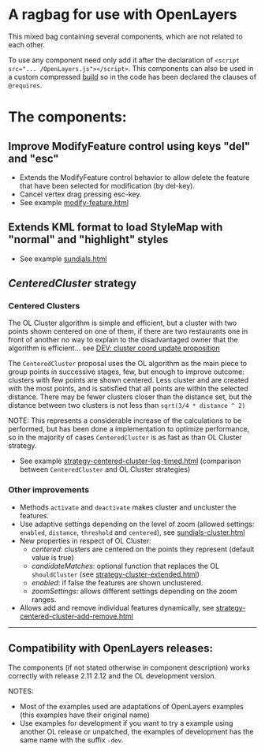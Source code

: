 A ragbag for use with OpenLayers
================================

This mixed bag containing several components, which are not related to each other. 

To use any component need only add it after the declaration of `<script src="... /OpenLayers.js"></script>`.
This components can also be used in a custom compressed [build](http://docs.openlayers.org/library/deploying.html#minimizing-build-size) so in the code has been declared the clauses of `@requires`.

The components:
==============

## Improve ModifyFeature control using keys "del" and "esc"

  * Extends the ModifyFeature control behavior to allow delete the feature that have been selected for modification (by del-key).
  * Cancel vertex drag pressing esc-key.
  * See example [modify-feature.html](http://jorix.github.com/OL-Ragbag/examples/modify-feature.html)

## Extends KML format to load StyleMap with "normal" and "highlight" styles

  * See example [sundials.html](http://jorix.github.com/OL-Ragbag/examples/sundials.html)

## *CenteredCluster* strategy

### Centered Clusters

The OL Cluster algorithm is simple and efficient, but a cluster with two points shown centered on one of them, if there are two restaurants one in front of another no way to explain to the disadvantaged owner that the algorithm is efficient... see [DEV: cluster coord update proposition](http://osgeo-org.1560.n6.nabble.com/Cluster-strategy-cluster-coord-update-proposition-td3947012.html#a3947013)

The `CenteredCluster` proposal uses the OL algorithm as the main piece to group points in successive stages, few, but enough to improve outcome: clusters with few points are shown centered. Less cluster and are created with the most points, and is satisfied that all points are within the selected distance. There may be fewer clusters closer than the distance set, but the distance between two clusters is not less than `sqrt(3/4 * distance ^ 2)`

NOTE: This represents a considerable increase of the calculations to be performed, but has been done a implementation to optimize performance, so in the majority of cases `CenteredCluster` is as fast as than OL Cluster strategy.

 * See example [strategy-centered-cluster-log-timed.html](http://jorix.github.com/OL-Ragbag/examples/strategy-centered-cluster-log-timed.html) (comparison between `CenteredCluster` and OL Cluster strategies)
 
### Other improvements

  * Methods `activate` and `deactivate` makes cluster and uncluster the features.
  * Use adaptive settings depending on the level of zoom (allowed settings: `enabled`, `distance`, `threshold` and `centered`), see [sundials-cluster.html](http://jorix.github.com/OL-Ragbag/examples/sundials-cluster.html)
  * New properties in respect of OL Cluster:
    * *centered*: clusters are centered on the points they represent (default value is true)
    * *candidateMatches*: optional function that replaces the OL `shouldCluster` (see [strategy-cluster-extended.html](http://jorix.github.com/OL-Ragbag/examples/strategy-cluster-extended.html))
    * *enabled*: if false the features are shown unclustered.
    * *zoomSettings*: allows different settings depending on the zoom ranges.
  * Allows add and remove individual features dynamically, see [strategy-centered-cluster-add-remove.html](http://jorix.github.com/OL-Ragbag/examples/strategy-centered-cluster-add-remove.html)

- - -

Compatibility with OpenLayers releases:
--------------------------------------
The components (if not stated otherwise in component description) works correctly with release 2.11 2.12 and the OL development version.

NOTES: 
 * Most of the examples used are adaptations of OpenLayers examples (this examples have their original name)
 * Use examples for development if you want to try a example using another OL release or unpatched, the examples of development has the same name with the suffix `-dev`.
